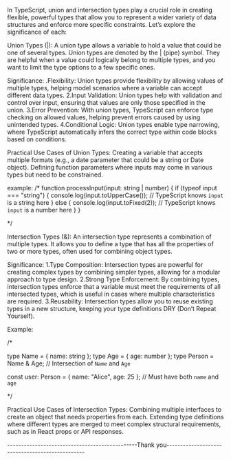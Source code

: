 In TypeScript, union and intersection types play a crucial role in creating flexible, powerful types that allow you to represent a wider variety of data structures and enforce more specific constraints. Let’s explore the significance of each:

Union Types (|):
A union type allows a variable to hold a value that could be one of several types. Union types are denoted by the | (pipe) symbol. They are helpful when a value could logically belong to multiple types, and you want to limit the type options to a few specific ones.

Significance:
.Flexibility: Union types provide flexibility by allowing values of multiple types, helping model scenarios where a variable can accept different data types.
2.Input Validation: Union types help with validation and control over input, ensuring that values are only those specified in the union.
3.Error Prevention: With union types, TypeScript can enforce type checking on allowed values, helping prevent errors caused by using unintended types.
4.Conditional Logic: Union types enable type narrowing, where TypeScript automatically infers the correct type within code blocks based on conditions.

Practical Use Cases of Union Types:
Creating a variable that accepts multiple formats (e.g., a date parameter that could be a string or Date object).
Defining function parameters where inputs may come in various types but need to be constrained.

example:
/*
    function processInput(input: string | number) {
  if (typeof input === "string") {
    console.log(input.toUpperCase()); // TypeScript knows `input` is a string here
  } else {
    console.log(input.toFixed(2)); // TypeScript knows `input` is a number here
  }
}

*/


Intersection Types (&):
An intersection type represents a combination of multiple types. It allows you to define a type that has all the properties of two or more types, often used for combining object types.

Significance:
1.Type Composition: Intersection types are powerful for creating complex types by combining simpler types, allowing for a modular approach to type design.
2.Strong Type Enforcement: By combining types, intersection types enforce that a variable must meet the requirements of all intersected types, which is useful in cases where multiple characteristics are required.
3.Reusability: Intersection types allow you to reuse existing types in a new structure, keeping your type definitions DRY (Don’t Repeat Yourself).

Example:

/*

type Name = { name: string };
type Age = { age: number };
type Person = Name & Age; // Intersection of `Name` and `Age`

const user: Person = { name: "Alice", age: 25 }; // Must have both `name` and `age`

*/

Practical Use Cases of Intersection Types:
Combining multiple interfaces to create an object that needs properties from each.
Extending type definitions where different types are merged to meet complex structural requirements, such as in React props or API responses. 

-----------------------------------------------Thank you------------------------------------------------
